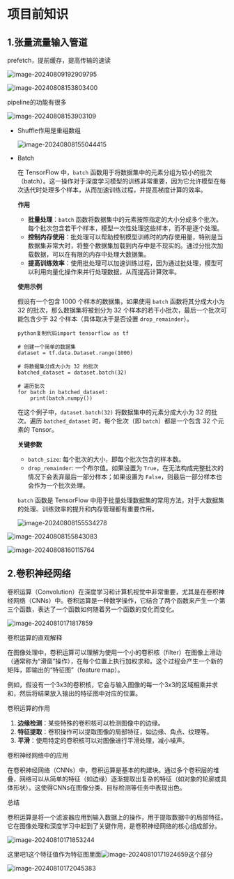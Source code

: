 # 项目前知识

## 1.张量流量输入管道

prefetch，提前缓存，提高传输的速读

![image-20240809192909795](https://raw.githubusercontent.com/xiechen274/ChenCsNote/images/images/image-20240809192909795.png)



![image-20240808153803400](https://raw.githubusercontent.com/xiechen274/ChenCsNote/images/images/image-20240808153803400.png)

pipeline的功能有很多

![image-20240808153903109](https://raw.githubusercontent.com/xiechen274/ChenCsNote/images/images/image-20240808153903109.png)

- Shuffle作用是重组数组

  ![image-20240808155044415](https://raw.githubusercontent.com/xiechen274/ChenCsNote/images/images/image-20240808155044415.png)

- Batch

  在 TensorFlow 中，`batch` 函数用于将数据集中的元素分组为较小的批次（batch）。这一操作对于深度学习模型的训练非常重要，因为它允许模型在每次迭代时处理多个样本，从而加速训练过程，并提高梯度计算的效率。

   **作用**

  - **批量处理**：`batch` 函数将数据集中的元素按照指定的大小分成多个批次。每个批次包含若干个样本，模型一次性处理这些样本，而不是逐个处理。
  - **控制内存使用**：批处理可以帮助控制模型训练时的内存使用量，特别是当数据集非常大时，将整个数据集加载到内存中是不现实的。通过分批次加载数据，可以在有限的内存中处理大数据集。
  - **提高训练效率**：使用批处理可以加速训练过程，因为通过批处理，模型可以利用向量化操作来并行处理数据，从而提高计算效率。

   **使用示例**

  假设有一个包含 1000 个样本的数据集，如果使用 `batch` 函数将其分成大小为 32 的批次，那么数据集将被划分为 32 个样本的若干小批次，最后一个批次可能包含少于 32 个样本（具体取决于是否设置 `drop_remainder`）。

  ```
  python复制代码import tensorflow as tf
  
  # 创建一个简单的数据集
  dataset = tf.data.Dataset.range(1000)
  
  # 将数据集分成大小为 32 的批次
  batched_dataset = dataset.batch(32)
  
  # 遍历批次
  for batch in batched_dataset:
      print(batch.numpy())
  ```

  在这个例子中，`dataset.batch(32)` 将数据集中的元素分成大小为 32 的批次。遍历 `batched_dataset` 时，每个批次（即 `batch`）都是一个包含 32 个元素的 Tensor。

   **关键参数**

  - `batch_size`: 每个批次的大小，即每个批次包含的样本数。
  - `drop_remainder`: 一个布尔值。如果设置为 `True`，在无法构成完整批次的情况下会丢弃最后一部分样本；如果设置为 `False`，则最后一部分样本也会作为一个批次处理。 

  

  `batch` 函数是 TensorFlow 中用于批量处理数据集的常用方法，对于大数据集的处理、训练效率的提升和内存管理都有重要作用。
  
  ![image-20240808155534278](https://raw.githubusercontent.com/xiechen274/ChenCsNote/images/images/image-20240808155534278.png)

![image-20240808155843083](https://raw.githubusercontent.com/xiechen274/ChenCsNote/images/images/image-20240808155843083.png)

![image-20240808160115764](https://raw.githubusercontent.com/xiechen274/ChenCsNote/images/images/image-20240808160115764.png)

## 2.卷积神经网络

卷积运算（Convolution）在深度学习和计算机视觉中非常重要，尤其是在卷积神经网络（CNNs）中。卷积运算是一种数学操作，它结合了两个函数来产生一个第三个函数，表达了一个函数如何随着另一个函数的变化而变化。

![image-20240810171817859](https://raw.githubusercontent.com/xiechen274/ChenCsNote/images/images/image-20240810171817859.png)

卷积运算的直观解释

在图像处理中，卷积运算可以理解为使用一个小的卷积核（filter）在图像上滑动（通常称为“滑窗”操作），在每个位置上执行加权求和。这个过程会产生一个新的矩阵，即输出的“特征图”（feature map）。

例如，假设有一个3x3的卷积核，它会与输入图像的每一个3x3的区域相乘并求和，然后将结果放入输出的特征图中对应的位置。

卷积运算的作用

1. **边缘检测**：某些特殊的卷积核可以检测图像中的边缘。
2. **特征提取**：卷积操作可以提取图像的局部特征，如边缘、角点、纹理等。
3. **平滑**：使用特定的卷积核可以对图像进行平滑处理，减小噪声。

卷积神经网络中的应用

在卷积神经网络（CNNs）中，卷积运算是基本的构建块。通过多个卷积层的堆叠，网络可以从简单的特征（如边缘）逐渐提取出复杂的特征（如对象的轮廓或具体形状）。这使得CNNs在图像分类、目标检测等任务中表现出色。

总结

卷积运算是将一个滤波器应用到输入数据上的操作，用于提取数据中的局部特征。它在图像处理和深度学习中起到了关键作用，是卷积神经网络的核心组成部分。

![image-20240810171853244](https://raw.githubusercontent.com/xiechen274/ChenCsNote/images/images/image-20240810171853244.png)

这里吧1这个特征值作为特征图里面![image-20240810171924659](https://raw.githubusercontent.com/xiechen274/ChenCsNote/images/images/image-20240810171924659.png)这个部分

![image-20240810172045383](https://raw.githubusercontent.com/xiechen274/ChenCsNote/images/images/image-20240810172045383.png)